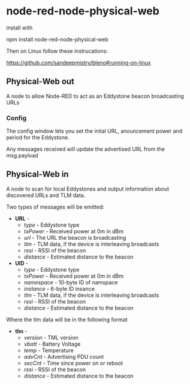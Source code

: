 # node-red-node-physical-web

install with

npm install node-red-node-physical-web

Then on Linux follow these instrucations:

https://github.com/sandeepmistry/bleno#running-on-linux


## Physical-Web out

A node to allow Node-RED to act as an Eddystone beacon broadcasting URLs

### Config

The config window lets you set the inital URL, anouncement power and period for the Eddystone.

Any messages received will update the advertised URL from the msg.payload

## Physical-Web in

A node to scan for local Eddystones and output information about discovered URLs and TLM data.

Two types of messages will be emitted:

- **URL** - 
    - *type* - Eddystone type
    - *txPower* - Received power at 0m in dBm
    - *url* - The URL the beacon is broadcasting
    - *tlm* - TLM data, if the device is interleaving broadcasts
    - *rssi* - RSSI of the beacon
    - *distance* - Estimated distance to the beacon
- **UID** - 
    - *type* - Eddystone type
    - *txPower* - Received power at 0m in dBm
    - *namespace* - 10-byte ID of namspace
    - *instance* - 6-byte ID insance
    - *tlm* - TLM data, if the device is interleaving broadcasts
    - *rssi* - RSSI of the beacon
    - *distance* - Estimated distance to the beacon

Where the tlm data will be in the following format

- **tlm** -
    - *version* - TML version
    - *vbatt* - Battery Voltage
    - *temp* - Temperature
    - *advCnt* - Advertising PDU count
    - *secCnt* - Time since power on or reboot
    - *rssi* - RSSI of the beacon
    - *distance* - Estimated distance to the beacon
